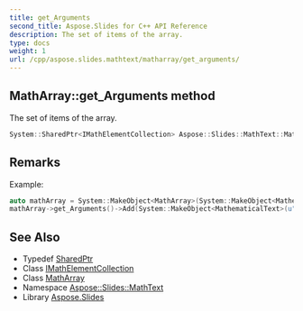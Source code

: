 ```yaml
---
title: get_Arguments
second_title: Aspose.Slides for C++ API Reference
description: The set of items of the array.
type: docs
weight: 1
url: /cpp/aspose.slides.mathtext/matharray/get_arguments/
---
```

## MathArray::get_Arguments method


The set of items of the array.

```cpp
System::SharedPtr<IMathElementCollection> Aspose::Slides::MathText::MathArray::get_Arguments() override
```

## Remarks


Example: 
```cpp
auto mathArray = System::MakeObject<MathArray>(System::MakeObject<MathematicalText>(u"item1"));
mathArray->get_Arguments()->Add(System::MakeObject<MathematicalText>(u"item2"));
```

## See Also

* Typedef [SharedPtr](../../../system/sharedptr/)
* Class [IMathElementCollection](../../imathelementcollection/)
* Class [MathArray](../)
* Namespace [Aspose::Slides::MathText](../../)
* Library [Aspose.Slides](../../../)
